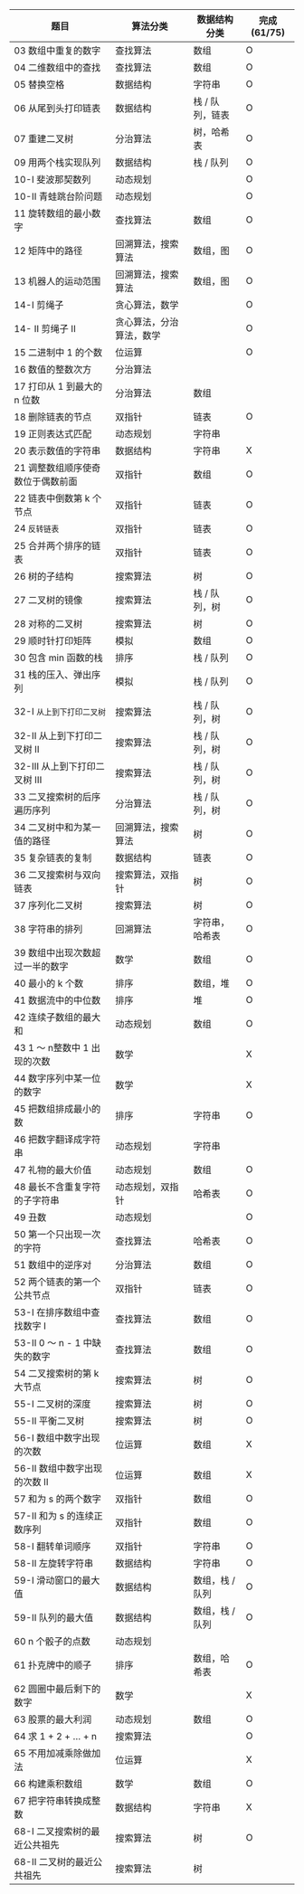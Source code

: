 题目  |	算法分类 |	数据结构分类| 完成(61/75)
-----|-----|-----|-----
03 数组中重复的数字 	| 查找算法 |	数组 |O
04 二维数组中的查找 	| 查找算法 |	数组 |O
05 替换空格 		| 数据结构  | 字符串 |O
06 从尾到头打印链表 		| 数据结构 |栈 / 队列，链表 |O
07 重建二叉树 	|分治算法 	|树，哈希表 |O
09 用两个栈实现队列 		| 数据结构 |栈 / 队列 |O
10-I 斐波那契数列 	| 动态规划 | 	|O
10-II 青蛙跳台阶问题 | 动态规划 | 	|O
11 旋转数组的最小数字 |	查找算法 |	数组 |O
12 矩阵中的路径 	|回溯算法，搜索算法 	|数组，图 |O
13 机器人的运动范围 	|回溯算法，搜索算法 	|数组，图 |O
14-I 剪绳子 	|贪心算法，数学| 	|O
14- II 剪绳子 II 	|贪心算法，分治算法，数学 	| |O
15 二进制中 1 的个数 	|位运算 	| |O
16 数值的整数次方 	|分治算法 |	|
17 打印从 1 到最大的 n 位数 |分治算法 |		数组
18 删除链表的节点 	|双指针 |	链表 |O
19 正则表达式匹配 	|动态规划 |	字符串
20 表示数值的字符串 	|数据结构|	字符串|X
21 调整数组顺序使奇数位于偶数前面 	|双指针| 	数组  |O
22 链表中倒数第 k 个节点 	|双指针 	|链表 |O
24 `反转链表` 	|双指针 	|链表 |O
25 合并两个排序的链表 	|双指针 	|链表 |O
26 树的子结构 	|搜索算法 |	树 |O
27 二叉树的镜像 	|搜索算法 	|栈 / 队列，树 |O
28 对称的二叉树 	|搜索算法 |	树 |O
29 顺时针打印矩阵 	|模拟 |	数组 |O
30 包含 min 函数的栈 	|排序 |	栈 / 队列 |O
31 栈的压入、弹出序列 |	模拟 |	栈 / 队列 |O
32-I `从上到下打印二叉树` 	|搜索算法 |	栈 / 队列，树 |O
32-II 从上到下打印二叉树 II 	|搜索算法 |	栈 / 队列，树 |O
32-III 从上到下打印二叉树 III |	搜索算法 	|栈 / 队列，树 |O
33 二叉搜索树的后序遍历序列 	|分治算法 	|栈 / 队列，树 |O
34 二叉树中和为某一值的路径 	|回溯算法，搜索算法 	|树 |O
35 复杂链表的复制 		|数据结构 |链表 |O
36 二叉搜索树与双向链表 	|搜索算法，双指针| 	树 |O
37 序列化二叉树 	|搜索算法| 	树 |O
38 字符串的排列 	|回溯算法 |	字符串，哈希表 |O
39 数组中出现次数超过一半的数字 |数学 |		数组 |O
40 最小的 k 个数 	|排序 |	数组，堆 |O
41 数据流中的中位数 	|排序 |	堆 |O
42 连续子数组的最大和 	|动态规划| 	数组 |O
43 1 ～ n整数中 1 出现的次数 |	数学 |	|X
44 数字序列中某一位的数字 	|数学 |	|X
45 把数组排成最小的数 |	排序 	|字符串 |O
46 把数字翻译成字符串 |	动态规划 	|字符串
47 礼物的最大价值 	|动态规划 |	数组 |O
48 最长不含重复字符的子字符串 |	动态规划，双指针 |	哈希表 |O
49 丑数 	|动态规划 	| |O
50 第一个只出现一次的字符 	|查找算法 |	哈希表 |O
51 数组中的逆序对 	|分治算法 |	数组 |O
52 两个链表的第一个公共节点 	|双指针 	|链表 |O
53-I 在排序数组中查找数字 I 	|查找算法 |	数组 |O
53-II 0 ～ n - 1 中缺失的数字 |	查找算法 |	数组 |O
54 二叉搜索树的第 k 大节点 |	搜索算法 |	树 |O
55-I 二叉树的深度 |	搜索算法 	|树 |O
55-II 平衡二叉树 	|搜索算法 |	树 |O
56-I 数组中数字出现的次数 |	位运算 |	数组|X
56-II 数组中数字出现的次数 II |	位运算 |	数组|X
57 和为 s 的两个数字 	|双指针 |	数组 |O
57-II 和为 s 的连续正数序列 |	双指针 |	数组|O
58-I 翻转单词顺序 |	双指针 |	字符串 |O
58-II 左旋转字符串 	| 数据结构	|字符串 |O
59-I 滑动窗口的最大值 |	数据结构 |	数组，栈 / 队列|O
59-II 队列的最大值 |	数据结构 |	数组，栈 / 队列|O
60 n 个骰子的点数 |	动态规划 |	
61 扑克牌中的顺子 |	排序 |	数组，哈希表 |O
62 圆圈中最后剩下的数字 |	数学 |	|X
63 股票的最大利润 |	动态规划 |	数组 |O
64 求 1 + 2 + … + n 		| 搜索算法 | |O
65 不用加减乘除做加法 |	位运算 | |X
66 构建乘积数组 |	数学 |	数组|O
67 把字符串转换成整数 		| 数据结构 |字符串|X
68-I 二叉搜索树的最近公共祖先 |	搜索算法 |	树 |O
68-II 二叉树的最近公共祖先 |	搜索算法 |	树

